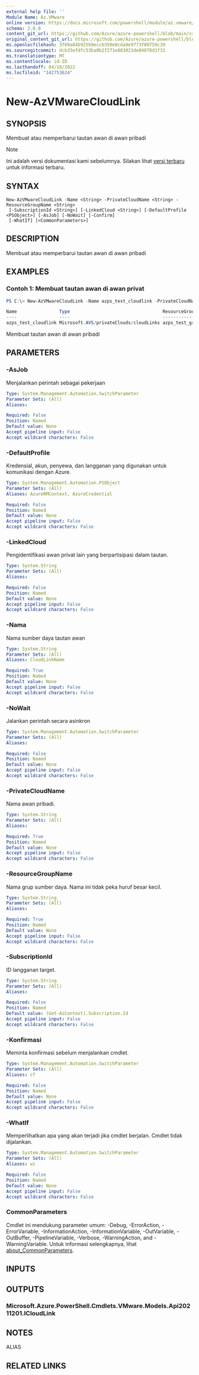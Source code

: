 ```yaml
---
external help file: ''
Module Name: Az.VMware
online version: https://docs.microsoft.com/powershell/module/az.vmware/new-azvmwarecloudlink
schema: 2.0.0
content_git_url: https://github.com/Azure/azure-powershell/blob/main/src/VMware/help/New-AzVMwareCloudLink.md
original_content_git_url: https://github.com/Azure/azure-powershell/blob/main/src/VMware/help/New-AzVMwareCloudLink.md
ms.openlocfilehash: 3f69a84b925b9eccb350e0cda9e9773f89759c39
ms.sourcegitcommit: dcb33efdfc53ba0b2f271e883021de84878d1f31
ms.translationtype: MT
ms.contentlocale: id-ID
ms.lasthandoff: 04/18/2022
ms.locfileid: "142753624"
---
```

# New-AzVMwareCloudLink

## SYNOPSIS
Membuat atau memperbarui tautan awan di awan pribadi

> [!NOTE]
>Ini adalah versi dokumentasi kami sebelumnya. Silakan lihat [versi terbaru](/powershell/module/az.vmware/new-azvmwarecloudlink) untuk informasi terbaru.

## SYNTAX

```
New-AzVMwareCloudLink -Name <String> -PrivateCloudName <String> -ResourceGroupName <String>
 [-SubscriptionId <String>] [-LinkedCloud <String>] [-DefaultProfile <PSObject>] [-AsJob] [-NoWait] [-Confirm]
 [-WhatIf] [<CommonParameters>]
```

## DESCRIPTION
Membuat atau memperbarui tautan awan di awan pribadi

## EXAMPLES

### Contoh 1: Membuat tautan awan di awan privat
```powershell
PS C:\> New-AzVMwareCloudLink -Name azps_test_cloudlink -PrivateCloudName azps_test_cloud -ResourceGroupName azps_test_group -LinkedCloud "/subscriptions/xxxxxxxx-xxxx-xxxx-xxxx-xxxxxxxxxxxx/resourceGroups/azps_test_group2/providers/Microsoft.AVS/privateClouds/azps_test_cloud2/"

Name                Type                                   ResourceGroupName
----                ----                                   -----------------
azps_test_cloudlink Microsoft.AVS/privateClouds/cloudLinks azps_test_group
```

Membuat tautan awan di awan pribadi

## PARAMETERS

### -AsJob
Menjalankan perintah sebagai pekerjaan

```yaml
Type: System.Management.Automation.SwitchParameter
Parameter Sets: (All)
Aliases:

Required: False
Position: Named
Default value: None
Accept pipeline input: False
Accept wildcard characters: False
```

### -DefaultProfile
Kredensial, akun, penyewa, dan langganan yang digunakan untuk komunikasi dengan Azure.

```yaml
Type: System.Management.Automation.PSObject
Parameter Sets: (All)
Aliases: AzureRMContext, AzureCredential

Required: False
Position: Named
Default value: None
Accept pipeline input: False
Accept wildcard characters: False
```

### -LinkedCloud
Pengidentifikasi awan privat lain yang berpartisipasi dalam tautan.

```yaml
Type: System.String
Parameter Sets: (All)
Aliases:

Required: False
Position: Named
Default value: None
Accept pipeline input: False
Accept wildcard characters: False
```

### -Nama
Nama sumber daya tautan awan

```yaml
Type: System.String
Parameter Sets: (All)
Aliases: CloudLinkName

Required: True
Position: Named
Default value: None
Accept pipeline input: False
Accept wildcard characters: False
```

### -NoWait
Jalankan perintah secara asinkron

```yaml
Type: System.Management.Automation.SwitchParameter
Parameter Sets: (All)
Aliases:

Required: False
Position: Named
Default value: None
Accept pipeline input: False
Accept wildcard characters: False
```

### -PrivateCloudName
Nama awan pribadi.

```yaml
Type: System.String
Parameter Sets: (All)
Aliases:

Required: True
Position: Named
Default value: None
Accept pipeline input: False
Accept wildcard characters: False
```

### -ResourceGroupName
Nama grup sumber daya.
Nama ini tidak peka huruf besar kecil.

```yaml
Type: System.String
Parameter Sets: (All)
Aliases:

Required: True
Position: Named
Default value: None
Accept pipeline input: False
Accept wildcard characters: False
```

### -SubscriptionId
ID langganan target.

```yaml
Type: System.String
Parameter Sets: (All)
Aliases:

Required: False
Position: Named
Default value: (Get-AzContext).Subscription.Id
Accept pipeline input: False
Accept wildcard characters: False
```

### -Konfirmasi
Meminta konfirmasi sebelum menjalankan cmdlet.

```yaml
Type: System.Management.Automation.SwitchParameter
Parameter Sets: (All)
Aliases: cf

Required: False
Position: Named
Default value: None
Accept pipeline input: False
Accept wildcard characters: False
```

### -WhatIf
Memperlihatkan apa yang akan terjadi jika cmdlet berjalan.
Cmdlet tidak dijalankan.

```yaml
Type: System.Management.Automation.SwitchParameter
Parameter Sets: (All)
Aliases: wi

Required: False
Position: Named
Default value: None
Accept pipeline input: False
Accept wildcard characters: False
```

### CommonParameters
Cmdlet ini mendukung parameter umum: -Debug, -ErrorAction, -ErrorVariable, -InformationAction, -InformationVariable, -OutVariable, -OutBuffer, -PipelineVariable, -Verbose, -WarningAction, and -WarningVariable. Untuk informasi selengkapnya, lihat [about_CommonParameters](http://go.microsoft.com/fwlink/?LinkID=113216).

## INPUTS

## OUTPUTS

### Microsoft.Azure.PowerShell.Cmdlets.VMware.Models.Api20211201.ICloudLink

## NOTES

ALIAS

## RELATED LINKS

